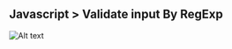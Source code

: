 ## Javascript > Validate input By RegExp

![Alt text](Devtech95.github.io/Validate_input/Pic/Javascript.png)




